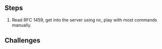 ## Steps
1. Read RFC 1459, get into the server using nc, play with most commands manually.

## Challenges
